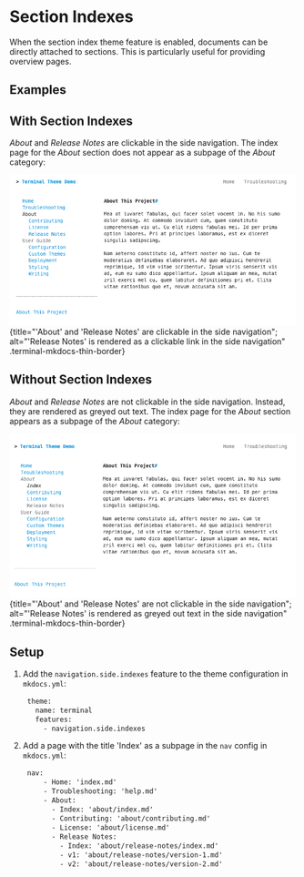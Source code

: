 # Section Indexes

When the section index theme feature is enabled, documents can be directly attached to sections.  This is particularly useful for providing overview pages. 

## Examples

## With Section Indexes
*About* and *Release Notes* are clickable in the side navigation.  The index page for the *About* section does not appear as a subpage of the *About* category:

![Section index pages enabled](../img/about_page_with_section_indexes.png){title="'About' and 'Release Notes' are clickable in the side navigation"; alt="'Release Notes' is rendered as a clickable link in the side navigation" .terminal-mkdocs-thin-border}

## Without Section Indexes
*About* and *Release Notes* are not clickable in the side navigation.  Instead, they are rendered as greyed out text.  The index page for the *About* section appears as a subpage of the *About* category:

![Section index pages enabled](../img/about_page_without_section_indexes.png){title="'About' and 'Release Notes' are not clickable in the side navigation"; alt="'Release Notes' is rendered as greyed out text in the side navigation" .terminal-mkdocs-thin-border}


## Setup
1. Add the `navigation.side.indexes` feature to the theme configuration in `mkdocs.yml`:

        
        theme:
          name: terminal
          features:
            - navigation.side.indexes
        

2. Add a page with the title 'Index' as a subpage in the `nav` config in `mkdocs.yml`:

        nav:
            - Home: 'index.md'
            - Troubleshooting: 'help.md'
            - About: 
              - Index: 'about/index.md'
              - Contributing: 'about/contributing.md'
              - License: 'about/license.md'
              - Release Notes:
                - Index: 'about/release-notes/index.md'
                - v1: 'about/release-notes/version-1.md'
                - v2: 'about/release-notes/version-2.md'



